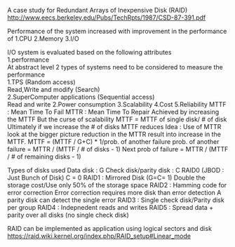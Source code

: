 A case study for Redundant Arrays of Inexpensive Disk (RAID)  
http://www.eecs.berkeley.edu/Pubs/TechRpts/1987/CSD-87-391.pdf  


Performance of the system increased with improvement in the performance of
1.CPU 
2.Memory
3.I/O

I/O system is evaluated based on the following attributes  
1.performance  
    At abstract level 2 types of systems need to be considered to measure the performance  
    1.TPS (Random access)  
        Read,Write and modify (Search)  
    2.SuperComputer applications (Sequential access)  
        Read and write 
2.Power consumption
3.Scalability
4.Cost 
5.Reliability
MTTF : Mean Time To Fail
MTTR : Mean Time To Repair
Achieved by increasing the MTTF
But the curse of scalability
MTTF = MTTF of single disk/ # of disk
Ultimately if we increase the # of disks MTTF reduces
Idea : Use of MTTR 
look at the bigger picture
reduction in the MTTR result into increase in the MTTF.
MTTF = (MTTF / G+C) * 1/prob. of another failure
prob. of another failure = MTTR / (MTTF / # of disks - 1)
Next prob of failure = MTTR / (MTTF / # of remaining disks - 1)

Types of disks used 
Data disk : G
Check disk/parity disk : C
RAID0 (JBOD : Just Bunch of Disk) C = 0
RAID1 : Mirrored Disk (G=C= 1)
Double the storage cost/Use only 50% of the storage space
RAID2 : Hamming code for error correction
Error correction requires more disk than error detection
A parity disk can detect the single error
RAID3 : Single check disk/Parity disk per group
RAID4 : Indepnedent reads and writes
RAID5 : Spread data + parity over all disks (no single check disk)

RAID can be implemented as application using logical sectors and disk
https://raid.wiki.kernel.org/index.php/RAID_setup#Linear_mode

